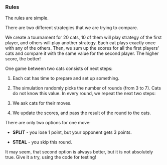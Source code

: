 ### Rules

The rules are simple.

There are two different strategies that we are trying to compare.

We create a tournament for 20 cats, 10 of them will play strategy of the first player, and others will play another strategy. Each cat plays exactly once with any of the others. Then, we sum up the scores for all the first players' cats and compare it with the same value for the second player. The higher score, the better!

One game between two cats consists of next steps:


1. Each cat has time to prepare and set up something.

2. The simulation randomly picks the number of rounds (from 3 to 7). Cats do not know this value. In every round, we repeat the next two steps:

3. We ask cats for their moves.

4. We update the scores, and pass the result of the round to the cats. 

There are only two options for one move:

- **SPLIT** - you lose 1 point, but your opponent gets 3 points.

- **STEAL** - you skip this round.

It may seem, that second option is always better, but it is not absolutely true. Give it a try, using the code for testing!
